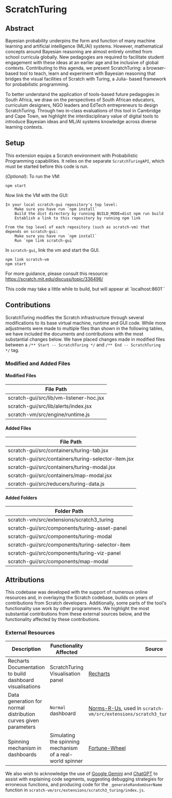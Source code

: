 # ScratchTuring

## Abstract
Bayesian probability underpins the form and function of many machine learning and artificial intelligence (ML/AI) systems. However, mathematical concepts around Bayesian
reasoning are almost entirely omitted from school curricula globally. New pedagogies are required to facilitate student engagement with these ideas at an earlier age and be inclusive of global contexts. Contributing to this agenda, we present ScratchTuring: a browser- based tool to teach, learn and experiment with Bayesian reasoning that bridges the visual facilities of Scratch with Turing, a Julia- based framework for probabilistic programming.

To better understand the application of tools-based future pedagogies in South Africa, we draw on the perspectives of South African educators, curriculum designers, NGO leaders
and EdTech entrepreneurs to design ScratchTuring. Through two in-class evaluations of this tool in Cambridge and Cape Town, we highlight the interdisciplinary value of digital
tools to introduce Bayesian ideas and ML/AI systems knowledge across diverse learning contexts.

## Setup
This extension equips a Scratch environment with Probabilistic Programming capabilities. It relies on the separate `ScratchTuringAPI`, which must be started before this code is run. 

(*Optional*): To run the VM:
```
npm start
```

Now link the VM with the GUI:

    In your local scratch-gui repository's top level:
        Make sure you have run `npm install`
        Build the dist directory by running BUILD_MODE=dist npm run build
        Establish a link to this repository by running npm link

    From the top level of each repository (such as scratch-vm) that depends on scratch-gui:
        Make sure you have run `npm install`
        Run `npm link scratch-gui`


In `scratch-gui`, link the vm and start the GUI. 
```
npm link scratch-vm
npm start
```
For more guidance, please consult this resource:
https://scratch.mit.edu/discuss/topic/336496/

This code may take a little while to build, but will appear at `localhost:8601``

## Contributions

ScratchTuring modifies the Scratch infrastructure through several modifications to its base virtual machine, runtime and GUI code. While more adjustments were made to multiple files than shown in the following tables, we have included the documents and contributions with the most substantial changes below. We have placed changes made in modified files between a `/** Start -- ScratchTuring */` and `/** End -- ScratchTuring */` tag. 

### Modified and Added Files

#### Modified Files

| File Path                                   |
|---------------------------------------------|
| scratch-gui/src/lib/vm-listener-hoc.jsx     |
| scratch-gui/src/lib/alerts/index.jsx        |
| scratch-vm/src/engine/runtime.js            |

#### Added Files

| File Path                                      |
|------------------------------------------------|
| scratch-gui/src/containers/turing-tab.jsx      |
| scratch-gui/src/containers/turing-selector-item.jsx |
| scratch-gui/src/containers/turing-modal.jsx    |
| scratch-gui/src/containers/map-modal.jsx       |
| scratch-gui/src/reducers/turing-data.js        |

#### Added Folders

| Folder Path                                       |
|---------------------------------------------------|
| scratch-vm/src/extensions/scratch3_turing         |
| scratch-gui/src/components/turing-asset-panel     |
| scratch-gui/src/components/turing-modal           |
| scratch-gui/src/components/turing-selector-item   |
| scratch-gui/src/components/turing-viz-panel       |
| scratch-gui/src/components/map-modal              |

## Attributions
This codebase was developed with the support of numerous online resources and, in overlaying the Scratch codebase, builds on years of contributions from Scratch developers. Additionally, some parts of the tool's functionality use work by other programmers. We highlight the most substantial contributions from these external sources below, and the functionality affected by these contributions.

### External Resources
| Description                                                    | Functionality Affected               | Source                                                       |
|----------------------------------------------------------------|--------------------------------------|--------------------------------------------------------------|
| Recharts Documentation to build dashboard visualisations       | ScratchTuring Visualisation panel    | [Recharts](https://recharts.org/)                            |
| Data generation for normal distribution curves given parameters | `Normal` dashboard                   | [Norms-R-Us](https://github.com/Coby-Burckard/Norms-R-Us), used in `scratch-vm/src/extensions/scratch3_turing/distributions.js` |
| Spinning mechanism in dashboards                               | Simulating the spinning mechanism of a real-world spinner                             | [Fortune-Wheel](https://github.com/cirocki/Fortune-Wheel)    |

We also wish to acknowledge the use of [Google Gemini](https://gemini.google.com/) and [ChatGPT](https://chat.openai.com/) to assist with explaining code segments, suggesting debugging strategies for erroneous functions, and producing code for the `_generateRandomUserName` function in `scratch-vm/src/extensions/scratch3_turing/index.js`.